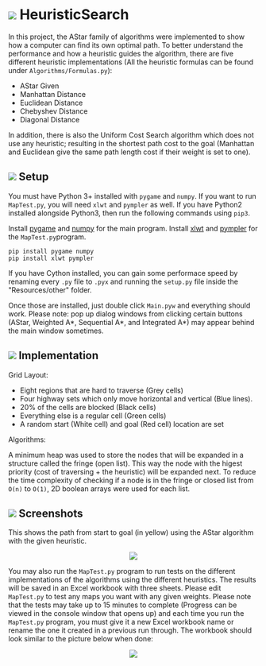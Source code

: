 # ![](http://i.imgur.com/0ScJMnq.png) HeuristicSearch

In this project, the AStar family of algorithms were implemented to show how a computer can find its own optimal path. To better understand the performance and how a heuristic guides the algorithm, there are five different heuristic implementations (All the heuristic formulas can be found under `Algorithms/Formulas.py`):

+ AStar Given
+ Manhattan Distance
+ Euclidean Distance
+ Chebyshev Distance
+ Diagonal Distance

In addition, there is also the Uniform Cost Search algorithm which does not use any heuristic; resulting in the shortest path cost to the goal (Manhattan and Euclidean give the same path length cost if their weight is set to one).

## ![](http://i.imgur.com/O7Vcbty.png?1) Setup
You must have Python 3+ installed with `pygame` and `numpy`. If you want to run `MapTest.py`, you will need `xlwt` and `pympler` as well. If you have Python2 installed alongside Python3, then run the following commands using `pip3`.

Install [pygame](http://www.pygame.org/download.shtml) and [numpy](http://www.numpy.org) for the main program. Install [xlwt](https://pypi.python.org/pypi/xlwt) and [pympler](https://pypi.python.org/pypi/Pympler) for the `MapTest.py`program.

    pip install pygame numpy
    pip install xlwt pympler

If you have Cython installed, you can gain some performace speed by renaming every `.py` file to `.pyx` and running the `setup.py` file inside the "Resources/other" folder.

Once those are installed, just double click `Main.pyw` and everything should work. Please note: pop up dialog windows from clicking certain buttons (AStar, Weighted A\*, Sequential A\*, and Integrated A\*) may appear behind the main window sometimes.

## ![](http://i.imgur.com/6M9J6Rh.png1) Implementation
Grid Layout:

+ Eight regions that are hard to traverse (Grey cells)
+ Four highway sets which only move horizontal and vertical (Blue lines).
+ 20% of the cells are blocked (Black cells)
+ Everything else is a regular cell (Green cells)
+ A random start (White cell) and goal (Red cell) location are set

Algorithms:

A minimum heap was used to store the nodes that will be expanded in a structure called the fringe (open list). This way the node with the higest priority (cost of traversing + the heuristic) will be expanded next. To reduce the time complexity of checking if a node is in the fringe or closed list from `O(n)` to `O(1)`, 2D boolean arrays were used for each list.

## ![](http://i.imgur.com/QsYSAfQ.png?1) Screenshots
This shows the path from start to goal (in yellow) using the AStar algorithm with the given heuristic.
<p align="center">
<img src="http://i.imgur.com/rGeUY52.png" />
</p>

You may also run the `MapTest.py` program to run tests on the different implementations of the algorithms using the different heuristics. The results will be saved in an Excel workbook with three sheets. Please edit `MapTest.py` to test any maps you want with any given weights. Please note that the tests may take up to 15 minutes to complete (Progress can be viewed in the console window that opens up) and each time you run the `MapTest.py` program, you must give it a new Excel workbook name or rename the one it created in a previous run through. The workbook should look similar to the picture below when done:
<p align="center">
<img src="http://i.imgur.com/creFNQ0.png" />
</p>
